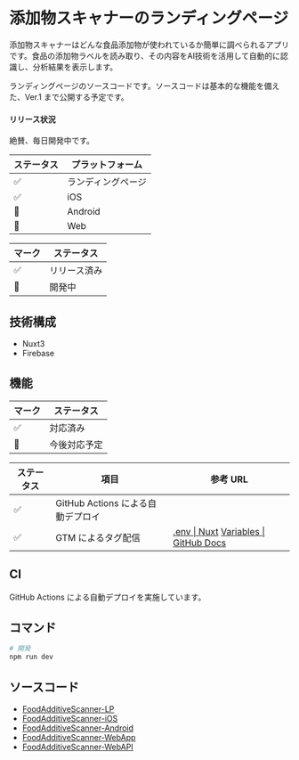 # 添加物スキャナーのランディングページ

添加物スキャナーはどんな食品添加物が使われているか簡単に調べられるアプリです。食品の添加物ラベルを読み取り、その内容をAI技術を活用して自動的に認識し、分析結果を表示します。

ランディングページのソースコードです。ソースコードは基本的な機能を備えた、Ver.1 まで公開する予定です。

#### リリース状況

絶賛、毎日開発中です。

| ステータス | プラットフォーム |
|---|---|
| ✅ | ランディングページ |
| ✅ | iOS |
| 🚧 | Android |
| 🚧 | Web |


| マーク | ステータス |
|---|---|
| ✅ | リリース済み |
| 🚧 | 開発中 |

## 技術構成

* Nuxt3
* Firebase

## 機能


| マーク | ステータス |
|---|---|
| ✅ | 対応済み |
| 🚧 | 今後対応予定 |


| ステータス | 項目 | 参考 URL |
|---|---|---|
| ✅ | GitHub Actions による自動デプロイ | |
| ✅ | GTM によるタグ配信 | [.env \| Nuxt](https://nuxt.com/docs/guide/directory-structure/env) [Variables \| GitHub Docs](https://docs.github.com/en/actions/learn-github-actions/variables) |



## CI

GitHub Actions による自動デプロイを実施しています。

## コマンド

```bash
# 開発
npm run dev
```


## ソースコード

- [FoodAdditiveScanner-LP](https://github.com/takasqr/FoodAdditiveScanner-LP)
- [FoodAdditiveScanner-iOS
](https://github.com/takasqr/FoodAdditiveScanner-iOS)
- [FoodAdditiveScanner-Android
](https://github.com/takasqr/FoodAdditiveScanner-Android)
- [FoodAdditiveScanner-WebApp
](https://github.com/takasqr/FoodAdditiveScanner-WebApp)
- [FoodAdditiveScanner-WebAPI
](https://github.com/takasqr/FoodAdditiveScanner-WebAPI)
